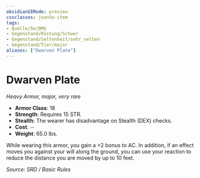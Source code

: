 ```yaml
---
obsidianUIMode: preview
cssclasses: json5e-item
tags:
- Quelle/5e/DMG
- Gegenstand/Rüstung/Schwer
- Gegenstand/Seltenheit/sehr_selten
- Gegenstand/Tier/major
aliases: ["Dwarven Plate"]
---
```

# Dwarven Plate
*Heavy Armor, major, very rare*  

- **Armor Class**: 18
- **Strength**: Requires 15 STR.
- **Stealth**: The wearer has disadvantage on Stealth (DEX) checks.
- **Cost**: ⏤
- **Weight**: 65.0 lbs.

While wearing this armor, you gain a +2 bonus to AC. In addition, if an effect moves you against your will along the ground, you can use your reaction to reduce the distance you are moved by up to 10 feet.

*Source: SRD / Basic Rules*
